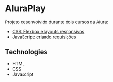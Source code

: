 # AluraPlay

<p>
  Projeto desenvolvido durante dois cursos da Alura:
</p>

<ul>
  <li>
    <a href="**https://www.alura.com.br/curso-online-html-css-responsividade-mobile-first**" rel="noopener noreferrer" target="_blank">
    CSS: Flexbox e layouts responsivos
    </a>
  </li>

  <li>
    <a href="https://www.alura.com.br/curso-online-javascript-criando-requisicoes" rel="noopener noreferrer" target="_blank">
    JavaScript: criando requisições
    </a>
  </li>
  
</ul>

## Technologies

- HTML
- CSS
- Javascript

<!-- ## Deployment

<p>Link to the page:
<a href=""
rel="noopener noreferrer" target="_blank">Alura Play</a>
</p> -->
